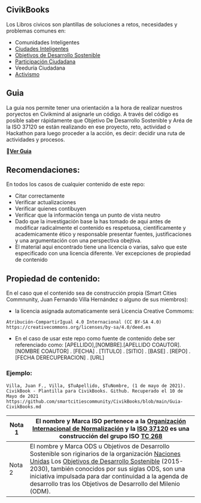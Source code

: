 ## CivikBooks
Los Libros civicos son plantillas de soluciones a retos, necesidades y problemas comunes en:

 - Comunidades Inteligentes
 - [Ciudades Inteligentes](https://es.wikipedia.org/wiki/Ciudad_inteligente)
 - [Objetivos de Desarrollo Sostenible](https://es.wikipedia.org/wiki/Objetivos_de_Desarrollo_Sostenible)
 - [Participación Ciudadana](https://es.wikipedia.org/wiki/Participaci%C3%B3n_ciudadana)
 - Veeduría Ciudadana
 - [Activismo](https://es.wikipedia.org/wiki/Activismo)

## Guia

La guia nos permite tener una orientación a la hora de realizar nuestros poryectos en Civikmind al asignarle un código. A través del código es posible saber rápidamente que Objetivo De Desarrollo Sostenible y Aréa de la ISO 37120 se están realizando en ese proyecto, reto, actividad o Hackathon para luego proceder a la acción, es decir: decidir una ruta de actividades y procesos.

:large_orange_diamond:[**Ver Guia**](https://github.com/smartcitiescommunity/CivikBooks/blob/main/Guia-CivikBooks.md)

## Recomendaciones:

En todos los casos de cualquier contenido de este repo:

- Citar correctamente
- Verificar actualizaciones
- Verificar quienes contibuyen
- Verificar que la información tenga un punto de vista neutro
- Dado que la investigación base la has tomado de aqui antes de modificar radicalmente el contenido es respetuosa, cientificamente y academicamente ético y responsable presentar fuentes, justificaciones y una argumentación con una perspectiva obejtiva.
- El material aqui encontrado tiene una licencia o varias, salvo que este especificado con una licencia diferente. Ver excepciones de propiedad de contenido

## Propiedad de contenido:

En el caso que el contenido sea de construcción propia (Smart Cities Commnunity, Juan Fernando Villa Hernández o alguno de sus miembros):
-  la licencia asignada automaticamente será Licencia Creative Commoms: 
```
Atribución-CompartirIgual 4.0 Internacional (CC BY-SA 4.0) https://creativecommons.org/licenses/by-sa/4.0/deed.es
```
- En el caso de usar este repo como fuente de contenido debe ser referenciado como: 
[APELLIDO],[NOMBRE].[APELLIDO COAUTOR].[NOMBRE COAUTOR] . [FECHA] . [TITULO] . [SITIO] . [BASE] . [REPO] . [FECHA DERECUPERACION] . [URL]

### Ejemplo:
```
Villa, Juan F., Villa, $TuApellido, $TuNombre, (1 de mayo de 2021). CivikBook - Plantilla para CivikBooks. Github. Recuperado el 10 de Mayo de 2021 https://github.com/smartcitiescommunity/CivikBooks/blob/main/Guia-CivikBooks.md
```

| Nota 1|El nombre y Marca ISO pertenece a la [Organización Internacional de Normalización](https://www.iso.org/home.html) y la [ISO 37120](https://es.wikipedia.org/wiki/ISO_37120) es una construcción del grupo ISO [TC 268](https://www.iso.org/committee/656906/x/catalogue/)  |
|------------ | -------------|
| Nota 2| El nombre y Marca ODS u Objetivos de Desarrollo Sostenible son riginarios de la organización [Naciones Unidas](https://www.un.org/sustainabledevelopment/es/) Los [Objetivos de Desarrollo Sostenible](https://es.wikipedia.org/wiki/Objetivos_de_Desarrollo_Sostenible) (2015-2030), también conocidos por sus siglas ODS, son una iniciativa impulsada para dar continuidad a la agenda de desarrollo tras los Objetivos de Desarrollo del Milenio (ODM).|
